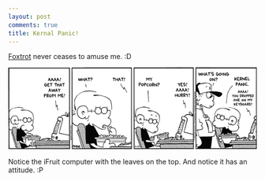 ```yaml
---
layout: post
comments: true
title: Kernal Panic!
---
```


[Foxtrot][0] never ceases to amuse me. :D

![](../images/2010/04/kp.gif)

Notice the iFruit computer with the leaves on the top.  And notice it has an attitude. :P

[0]: http://www.foxtrot.com/
